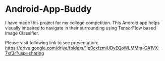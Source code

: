 # Android-App-Buddy
I have made this project for my college competition. This Android app helps visually impaired to navigate in their surrounding using TensorFlow based Image Classifier.

Please visit following link to see presentation:<br>
https://drive.google.com/drive/folders/1ip0cxfzmiUDyEQoWLMMm-GA1VX-7xf3r?usp=sharing
